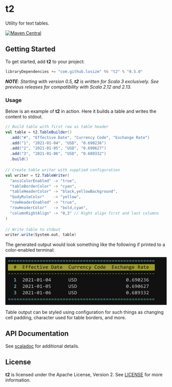 # t2

Utility for text tables.

[![Maven Central](https://img.shields.io/maven-central/v/com.github.losizm/t2_3.svg?label=Maven%20Central)](https://search.maven.org/search?q=g:%22com.github.losizm%22%20AND%20a:%22t2_3%22)

## Getting Started
To get started, add **t2** to your project:

```scala
libraryDependencies += "com.github.losizm" %% "t2" % "0.5.0"
```

_**NOTE**: Starting with version 0.5, **t2** is written for Scala 3
 exclusively. See previous releases for compatibility with Scala 2.12 and 2.13._

### Usage

Below is an example of **t2** in action. Here it builds a table and writes the
content to stdout.

```scala
// Build table with first row as table header
val table = t2.TableBuilder()
  .add("#", "Effective Date", "Currency Code", "Exchange Rate")
  .add("1", "2021-01-04", "USD", "0.690236")
  .add("2", "2021-01-05", "USD", "0.690627")
  .add("3", "2021-01-06", "USD", "0.689332")
  .build()

// Create table writer with supplied configuration
val writer = t2.TableWriter(
  "ansiColorEnabled" -> "true",
  "tableBorderColor" -> "cyan",
  "tableHeaderColor" -> "black,yellowBackground",
  "bodyRuleColor"    -> "yellow",
  "rowHeaderEnabled" -> "true",
  "rowHeaderColor"   -> "bold,cyan",
  "columnRightAlign" -> "0,3" // Right align first and last columns
)

// Write table to stdout
writer.write(System.out, table)
```

The generated output would look something like the following if printed to a
color-enabled terminal:

<div style="background: #111">
  <img style="padding: 0.2em;" src="images/table.png" width="470" />
</div>

Table output can be styled using configuration for such things as changing cell
padding, character used for table borders, and more.

## API Documentation

See [scaladoc](https://losizm.github.io/t2/latest/api/t2.html)
for additional details.

## License
**t2** is licensed under the Apache License, Version 2. See [LICENSE](LICENSE)
for more information.
